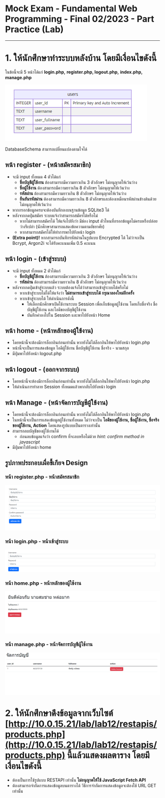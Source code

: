# Mock Exam - Fundamental Web Programming - Final 02/2023 - Part Practice (Lab)

---

# 1. ให้นักศึกษาทำระบบหลังบ้าน โดยมีเงื่อนไขดังนี้

ในข้อนี้จะมี 5 หน้าได้แก่ **login.php,** **register.php, logout.php,** **index.php, manage.php**

![DatabaseSchema สามารถเปลี่ยนแปลงตามใจได้ ](Untitled.png)

DatabaseSchema สามารถเปลี่ยนแปลงตามใจได้ 

## หน้า register **- (หน้าสมัครสมาชิก)**

- จะมี input ทั้งหมด 4 ตัวได้แก่
    - **ชื่อบัญชีผู้ใช้งาน** ต้องสามารถมีความยาวเกิน 3 ตัวอักษร ไม่อนุญาตให้เว้นว่าง
    - **ชื่อผู้ใช้งาน** ต้องสามารถมีความยาวเกิน 8 ตัวอักษร ไม่อนุญาตให้เว้นว่าง
    - **รหัสผ่าน** ต้องสามารถมีความยาวเกิน 8 ตัวอักษร ไม่อนุญาตให้เว้นว่าง
    - **ยืนยันรหัสผ่าน** ต้องสามารถมีความยาวเกิน 8 ตัวอักษรและต้องเหมือนรหัสผ่านข้างต้นด้วย ไม่อนุญาตให้เว้นว่าง
- หากกรอกข้อมูลครบจะต้องบันทึกลงบนฐานข้อมูล SQLite3 ได้
- หลังจากกดปุ่มสมัคร ระบบแจ้งว่าสามารถสมัครได้หรือไม่
    - หากไม่สามารถสมัครได้ ให้แจ้งไปยังว่า มีช่อง input ตัวไหนที่กรอกข้อมูลไม่ครบหรือปล่อยว่างรึเปล่า (นักศึกษาสามารถแสดงข้อความตามอัธยาศัย)
    - หากสามารถสมัครได้ให้ทำการพาไปยังหน้า login
- **(Extra point)!** หากสามารถบันทึกรหัสผ่านในรูปแบบ Encrypted ได้ ไม่ว่าจะเป็น Bcrypt, Argon2i จะได้รับคะแนนเพิ่ม 0.5 คะแนน

## หน้า **login - (เข้าสู่ระบบ)**

- จะมี input ทั้งหมด 2 ตัวได้แก่
    - **ชื่อบัญชีผู้ใช้งาน** ต้องสามารถมีความยาวเกิน 3 ตัวอักษร ไม่อนุญาตให้เว้นว่าง
    - **รหัสผ่าน** ต้องสามารถมีความยาวเกิน 8 ตัวอักษร ไม่อนุญาตให้เว้นว่าง
- หลังจากกดปุ่มเข้าสู่ระบบแล้ว ระบบต้องแจ้งได้ว่าสามารถเข้าสู่ระบบได้หรือไม่
    - หากเข้าสู่ระบบไม่ได้ให้แจ้งว่า **ไม่สามารถเข้าสู่ระบบได้ กรุณาลองใหม่อีกครั้ง**
    - หากเข้าสู่ระบบได้ ให้ดำเนินการดังนี้
        - ให้เลือกนักศึกษาเปิดใช้งานระบบ Session เพื่อเก็บข้อมูลผู้ใช้งาน โดยเก็บชื่อจริง ชื่อบัญชีผู้ใช้งาน และไอดีของบัญชีผู้ใช้งาน
        - บันทึกค่าลงไปใน Session และพาไปยังหน้า Home

## หน้า home **- (หน้าหลักของผู้ใช้งาน)**

- โดยหน้านี้จะต้องมีการล็อกอินก่อนเท่านั้น หากยังไม่ได้ล็อกอินให้พาไปยังหน้า login.php
- หน้านี้จะเป็นการแสดงข้อมูล ไอดีผู้ใช้งาน ชื่อบัญชีผู้ใช้งาน ชื่อจริง - นามสกุล
- มีปุ่มพาไปยังหน้า logout.php

## หน้า logout **- (ออกจากระบบ)**

- โดยหน้านี้จะต้องมีการล็อกอินก่อนเท่านั้น หากยังไม่ได้ล็อกอินให้พาไปยังหน้า login.php
- ให้ดำเนินการทำลาย Session ทั้งหมดแล้วพากลับไปยังหน้า login

## หน้า Manage **- (หน้าจัดการบัญชีผู้ใช้งาน)**

- โดยหน้านี้จะต้องมีการล็อกอินก่อนเท่านั้น หากยังไม่ได้ล็อกอินให้พาไปยังหน้า login.php
- ในหน้านี้จะเป็นการแสดงข้อมูลผู้ใช้งานทั้งหมด ไม่ว่าจะเป็น **ไอดีของผู้ใช้งาน, ชื่อผู้ใช้งาน, ชื่อจริงของผู้ใช้งาน, Action** โดยแสดงรูปแบบเป็นตารางเท่านั้น
- สามารถลบบัญชีของผู้ใช้งานได้
    - ก่อนลบข้อมูลแจ้งว่า confirm ที่จะลบหรือไม่ด้วย *hint: confirm method in javascript*
- มีปุ่มพาไปยังหน้า home

## รูปภาพประกอบเผื่อขี้เกียจ Design

### หน้า register.php - หน้าสมัครสมาชิก

![Untitled](Untitled%201.png)

### หน้า login.php - หน้าเข้าสู่ระบบ

![Untitled](Untitled%202.png)

### หน้า home.php - หน้าหลักของผู้ใช้งาน

![Untitled](Untitled%203.png)

### หน้า manage.php - หน้าจัดการบัญชีผู้ใช้งาน

![Untitled](Untitled%204.png)

# 2. ให้นักศึกษาดึงข้อมูลจากเว็บไซต์ [http://10.0.15.21/lab/lab12/restapis/products.php](http://10.0.15.21/lab/lab12/restapis/products.php) นี้แล้วแสดงผลตาราง โดยมีเงื่อนไขดังนี้

- ต้องเป็นการใช้รูปแบบ RESTAPI เท่านั้น **ไม่อนุญาตให้ใช้ JavaScript Fetch API**
- ต้องสามารถจำกัดการแสดงข้อมูลบนตารางได้ วิธีการจำกัดการแสดงข้อมูลจะต้องใช้ URL GET เท่านั้น